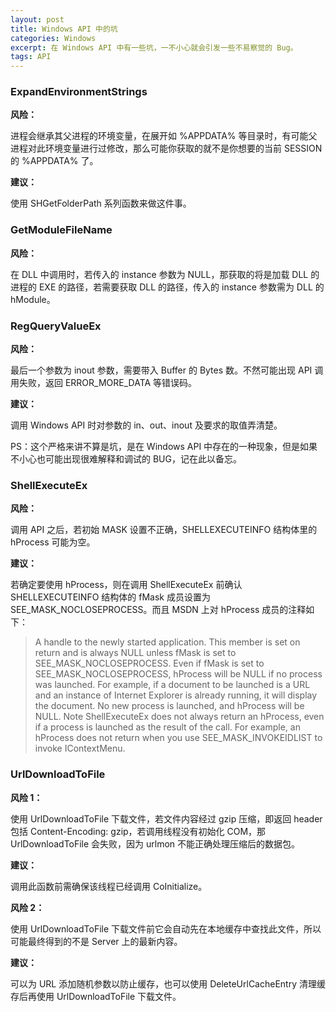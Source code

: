 ```yaml
---
layout: post
title: Windows API 中的坑
categories: Windows
excerpt: 在 Windows API 中有一些坑，一不小心就会引发一些不易察觉的 Bug。
tags: API
---
```


### ExpandEnvironmentStrings

**风险：**

进程会继承其父进程的环境变量，在展开如 %APPDATA% 等目录时，有可能父进程对此环境变量进行过修改，那么可能你获取的就不是你想要的当前 SESSION 的 %APPDATA% 了。

**建议：**

使用 SHGetFolderPath 系列函数来做这件事。

### GetModuleFileName

**风险：**

在 DLL 中调用时，若传入的 instance 参数为 NULL，那获取的将是加载 DLL 的进程的 EXE 的路径，若需要获取 DLL 的路径，传入的 instance 参数需为 DLL 的 hModule。

### RegQueryValueEx

**风险：**

最后一个参数为 inout 参数，需要带入 Buffer 的 Bytes 数。不然可能出现 API 调用失败，返回 ERROR_MORE_DATA 等错误码。

**建议：**

调用 Windows API 时对参数的 in、out、inout 及要求的取值弄清楚。

PS：这个严格来讲不算是坑，是在 Windows API 中存在的一种现象，但是如果不小心也可能出现很难解释和调试的 BUG，记在此以备忘。

### ShellExecuteEx

**风险：**

调用 API 之后，若初始 MASK 设置不正确，SHELLEXECUTEINFO 结构体里的 hProcess 可能为空。

**建议：**

若确定要使用 hProcess，则在调用 ShellExecuteEx 前确认 SHELLEXECUTEINFO 结构体的 fMask 成员设置为 SEE_MASK_NOCLOSEPROCESS。而且 MSDN 上对 hProcess 成员的注释如下：

> A handle to the newly started application. This member is set on return and is always NULL unless fMask is set to SEE_MASK_NOCLOSEPROCESS. Even if fMask is set to SEE_MASK_NOCLOSEPROCESS, hProcess will be NULL if no process was launched. For example, if a document to be launched is a URL and an instance of Internet Explorer is already running, it will display the document. No new process is launched, and hProcess will be NULL.
> Note   ShellExecuteEx does not always return an hProcess, even if a process is launched as the result of the call. For example, an hProcess does not return when you use SEE_MASK_INVOKEIDLIST to invoke IContextMenu.

### UrlDownloadToFile

**风险 1：**

使用 UrlDownloadToFile 下载文件，若文件内容经过 gzip 压缩，即返回 header 包括 Content-Encoding: gzip，若调用线程没有初始化 COM，那 UrlDownloadToFile 会失败，因为 urlmon 不能正确处理压缩后的数据包。

**建议：**

调用此函数前需确保该线程已经调用 CoInitialize。

**风险 2：**

使用 UrlDownloadToFile 下载文件前它会自动先在本地缓存中查找此文件，所以可能最终得到的不是 Server 上的最新内容。

**建议：**

可以为 URL 添加随机参数以防止缓存，也可以使用 DeleteUrlCacheEntry 清理缓存后再使用 UrlDownloadToFile 下载文件。
